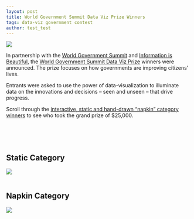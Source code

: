 ```yaml
---
layout: post
title: World Government Summit Data Viz Prize Winners
tags: data-viz government contest
author: test_test
---
```

<img src="https://raw.githubusercontent.com/DS4PS/ds4ps_dev_site/master/assets/img/world-data-viz-prize.png">


In partnership with the [World Government Summit](https://www.worldgovernmentsummit.org/) and [Information is Beautiful](https://informationisbeautiful.net/2019/winners-of-the-world-data-visualization-prize/), the [World Government Summit Data Viz Prize](https://wdvp.worldgovernmentsummit.org/) winners were announced. The prize focuses on how governments are improving citizens’ lives. 

Entrants were asked to use the power of data-visualization to illuminate data on the innovations and decisions – seen and unseen – that drive progress.

Scroll through the [interactive, static and hand-drawn “napkin” category winners](https://informationisbeautiful.net/2019/winners-of-the-world-data-visualization-prize/) to see who took the grand prize of $25,000.

<br>

    
    
 <br>
 <br>

## Static Category

<img src="https://raw.githubusercontent.com/DS4PS/ds4ps_dev_site/master/assets/img/static_runnerup.png">
 
 <br>
 <br>
 
## Napkin Category

<img src="https://raw.githubusercontent.com/DS4PS/ds4ps_dev_site/master/assets/img/napkin_runner-up.png">
 
